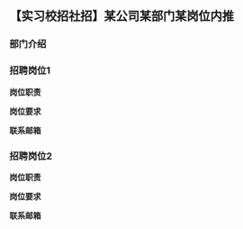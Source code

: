 ## 【实习校招社招】某公司某部门某岗位内推

### 部门介绍



### 招聘岗位1

**岗位职责**



**岗位要求**



**联系邮箱**



### 招聘岗位2

**岗位职责**



**岗位要求**



**联系邮箱**
